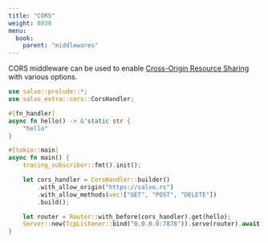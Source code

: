 ```yaml
---
title: "CORS"
weight: 8030
menu:
  book:
    parent: "middlewares"
---
```


CORS middleware can be used to enable [Cross-Origin Resource Sharing](https://developer.mozilla.org/en-US/docs/Web/HTTP/CORS) with various options.

```rust
use salvo::prelude::*;
use salvo_extra::cors::CorsHandler;

#[fn_handler]
async fn hello() -> &'static str {
    "hello"
}

#[tokio::main]
async fn main() {
    tracing_subscriber::fmt().init();

    let cors_handler = CorsHandler::builder()
        .with_allow_origin("https://salvo.rs")
        .with_allow_methods(vec!["GET", "POST", "DELETE"])
        .build();

    let router = Router::with_before(cors_handler).get(hello);
    Server::new(TcpListener::bind("0.0.0.0:7878")).serve(router).await.unwrap();
}
```